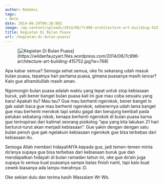 ```yaml
---
author: Redaksi
tags:
- Note
date: 2014-06-29T08:30:00Z
image: /wp-content/uploads/2014/06/7c996-architecture-art-building-415752.jpg
title: Kegiatan Di Bulan Puasa
url: /kegiatan-di-bulan-puasa/
---
```


<figure class="wp-block-image size-large">[<img src="https://wildanfauzyart.files.wordpress.com/2014/06/7c996-architecture-art-building-415752.jpg?w=768" alt="Kegiatan Di Bulan Puasa" title="Kegiatan Di Bulan Puasa" data-recalc-dims="1" />](https://wildanfauzyart.files.wordpress.com/2014/06/7c996-architecture-art-building-415752.jpg?w=768)</figure> 

Apa kabar semua? Semoga sehat semua, oke fix sekarang udah masuk bulan puasa, tepatnya hari pertama puasa, gimana puasanya masih lancar? Kalo gue alhamdulilah masih aman.

<p class="has-drop-cap">
  Ngomongin bulan puasa adalah waktu yang tepat untuk stop kebiasaan buruk, yah bener banget bulan puasa kali ini gue mau coba sesuatu yang baru! Apakah itu? Mau tau? Gue mau berhenti ngerokok, bener banget lo gak salah baca gue mau berhenti ngerokok, sebenernya udah lama banget gue mau berhenti merokok tapi selalu gagal dan berujung kembali pada pelukan sebatang rokok, kenapa berhenti ngerokok di bulan puasa karna gue terinspirasi dari kalimat seorang pisikolog &#8220;apa yang kita lakukan 21 hari berturut-turut akan menjadi kebiasaan&#8221;. Gue yakin dengan dengan satu bulan penuh gue gak ngelakuin kebiasaan ngerokok gue bisa terbebas dari kebiasaan itu.
</p>

Semoga Allah memberi hidayahNYA kepada gue, jadi temen-temen minta do&#8217;anya supaya gue bisa terbebas dari kebiasaan buruk gue dan mendapatkan hidayah di bulan ramadan tahun ini, oke gue do&#8217;ain juga supaya lo semua kuat puasanya sampe batas finish nanti, tapi kalo buat cewek biasanya ada lampu merahnya :D.

Oke sekian dulu dan terima kasih Wassalam Wr Wb.